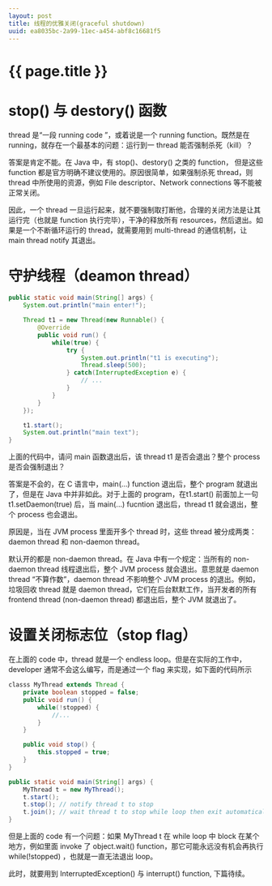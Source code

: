 ```yaml
---
layout: post
title: 线程的优雅关闭(graceful shutdown)
uuid: ea8035bc-2a99-11ec-a454-abf8c16681f5
---
```


{{ page.title }}
================

# stop() 与 destory() 函数
thread 是“一段 running code ”，或着说是一个 running function。既然是在 running，就存在一个最基本的问题：运行到一 thread 能否强制杀死（kill）？ 

答案是肯定不能。在 Java 中，有 stop()、destory() 之类的 function， 但是这些 function 都是官方明确不建议使用的。原因很简单，如果强制杀死 thread，则 thread 中所使用的资源，例如 File descriptor、Network connections 等不能被正常关闭。

因此，一个 thread 一旦运行起来，就不要强制取打断他，合理的关闭方法是让其运行完（也就是 function 执行完毕），干净的释放所有 resources，然后退出。如果是一个不断循环运行的 thread，就需要用到 multi-thread 的通信机制，让 main thread notify 其退出。

# 守护线程（deamon thread）
```java
public static void main(String[] args) {
    System.out.println("main enter!");

    Thread t1 = new Thread(new Runnable() {
        @Override
        public void run() {
            while(true) {
                try {
                    System.out.println("t1 is executing");
                    Thread.sleep(500);
                } catch(InterruptedException e) {
                    // ...
                }
            }
        }
    });

    t1.start();
    System.out.println("main text");
}
```
上面的代码中，请问 main 函数退出后，该 thread t1 是否会退出？整个 process 是否会强制退出？

答案是不会的，在 C 语言中，main(...) function 退出后，整个 program 就退出了，但是在 Java 中并非如此。对于上面的 program，在t1.start() 前面加上一句 t1.setDaemon(true) 后，当 main(...) fucntion 退出后，thread t1 就会退出，整个 process 也会退出。

原因是，当在 JVM process 里面开多个 thread 时，这些 thread 被分成两类：daemon thread 和 non-daemon thread。

默认开的都是 non-daemon thread。在 Java 中有一个规定：当所有的 non-daemon thread 线程退出后，整个 JVM process 就会退出。意思就是 daemon thread “不算作数”，daemon thread 不影响整个 JVM process 的退出。例如，垃圾回收 thread 就是 daemon thread，它们在后台默默工作，当开发者的所有 frontend thread (non-daemon thread) 都退出后，整个 JVM 就退出了。

# 设置关闭标志位（stop flag）
在上面的 code 中，thread 就是一个 endless loop。但是在实际的工作中，developer 通常不会这么编写，而是通过一个 flag 来实现，如下面的代码所示

```java
classs MyThread extends Thread {
    private boolean stopped = false;
    public void run() {
        while(!stopped) {
            //...
        }
    }

    public void stop() {
        this.stopped = true;
    }
}

public static void main(String[] args) {
    MyThread t = new MyThread();
    t.start();
    t.stop(); // notify thread t to stop
    t.join(); // wait thread t to stop while loop then exit automatically
}
```

但是上面的 code 有一个问题：如果 MyThread t 在 while loop 中 block 在某个地方，例如里面 invoke 了 object.wait() function，那它可能永远没有机会再执行 while(!stopped) ，也就是一直无法退出 loop。

此时，就要用到 InterruptedException() 与 interrupt() function, 下篇待续。
